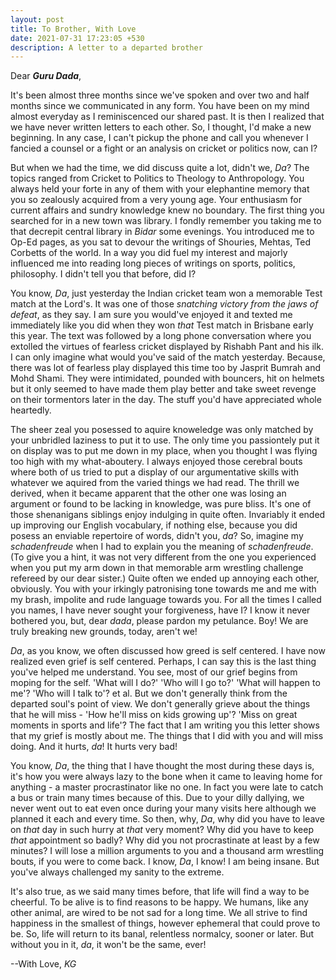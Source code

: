 ```yaml
---
layout: post
title: To Brother, With Love
date: 2021-07-31 17:23:05 +530
description: A letter to a departed brother
---
```


Dear ***Guru Dada***,

It's been almost three months since we've spoken and over two and half months since we communicated in any form. You have been on my mind almost everyday as I reminiscenced our shared past. It is then I realized that we have never written letters to each other. So, I thought, I'd make a new beginning. In any case, I can't pickup the phone and call you whenever I fancied a counsel or a fight or an analysis on cricket or politics now, can I?

But when we had the time, we did discuss quite a lot, didn't we, *Da*? The topics ranged from Cricket to Politics to Theology to Anthropology. You always held your forte in any of them with your elephantine memory that you so zealously acquired from a very young age. Your enthusiasm for current affairs and sundry knowledge knew no boundary. The first thing you searched for in a new town was library. I fondly remember you taking me to that decrepit central library in *Bidar* some evenings. You introduced me to Op-Ed pages, as you sat to devour the writings of Shouries, Mehtas, Ted Corbetts of the world. In a way you did fuel my interest and majorly influenced me into reading long pieces of writings on sports, politics, philosophy. I didn't tell you that before, did I?

You know, *Da*, just yesterday the Indian cricket team won a memorable Test match at the Lord's. It was one of those *snatching victory from the jaws of defeat*, as they say. I am sure you would've enjoyed it and texted me immediately like you did when they won *that* Test match in Brisbane early this year. The text was followed by a long phone conversation where you extolled the virtues of fearless cricket displayed by Rishabh Pant and his ilk. I can only imagine what would you've said of the match yesterday. Because, there was lot of fearless play displayed this time too by Jasprit Bumrah and Mohd Shami. They were intimidated, pounded with bouncers, hit on helmets but it only seemed to have made them play better and take sweet revenge on their tormentors later in the day. The stuff you'd have appreciated whole heartedly.

The sheer zeal you posessed to aquire knoweledge was only matched by your unbridled laziness to put it to use. The only time you passiontely put it on display was to put me down in my place, when you thought I was flying too high with my what-aboutery. I always enjoyed those cerebral bouts where both of us tried to put a display of our argumentative skills with whatever we aquired from the varied things we had read. The thrill we derived, when it became apparent that the other one was losing an argument or found to be lacking in knowledge, was pure bliss. It's one of those shenanigans siblings enjoy indulging in quite often. Invariably it ended up improving our English vocabulary, if nothing else, because you did posess an enviable repertoire of words, didn't you, *da*? So, imagine my *schadenfreude* when I had to explain you the meaning of *schadenfreude*. (To give you a hint, it was not very different from the one you experienced when you put my arm down in that memorable arm wrestling challenge refereed by our dear sister.) Quite often we ended up annoying each other, obviously. You with your irkingly patronising tone towards me and me with my brash, impolite and rude language towards you. For all the times I called you names, I have never sought your forgiveness, have I? I know it never bothered you, but, dear *dada*, please pardon my petulance. Boy! We are truly breaking new grounds, today, aren't we!

*Da*, as you know, we often discussed how greed is self centered. I have now realized even grief is self centered. Perhaps, I can say this is the last thing you've helped me understand. You see, most of our grief begins from moping for the self. 'What will I do?' 'Who will I go to?' 'What will happen to me'? 'Who will I talk to'? et al. But we don't generally think from the departed soul's point of view. We don't generally grieve about the things that he will miss - 'How he'll miss on kids growing up'? 'Miss on great moments in sports and life'? The fact that I am writing you this letter shows that my grief is mostly about me. The things that I did with you and will miss doing. And it hurts, *da*! It hurts very bad!

You know, *Da*, the thing that I have thought the most during these days is, it's how you were always lazy to the bone when it came to leaving home for anything - a master procrastinator like no one. In fact you were late to catch a bus or train many times because of this. Due to your dilly dallying, we never went out to eat even once during your many visits here although we planned it each and every time. So then, why, *Da*, why did you have to leave on *that* day in such hurry at *that* very moment? Why did you have to keep *that* appointment so badly? Why did you not procrastinate at least by a few minutes? I will lose a million arguments to you and a thousand arm wrestling bouts, if you were to come back. I know, *Da*, I know! I am being insane. But you've always challenged my sanity to the extreme.

It's also true, as we said many times before, that life will find a way to be cheerful. To be alive is to find reasons to be happy. We humans, like any other animal, are wired to be not sad for a long time. We all strive to find happiness in the smallest of things, however ephemeral that could prove to be. So, life will return to its banal, relentless normalcy, sooner or later. But without you in it, *da*, it won't be the same, ever!

--With Love, *KG*

